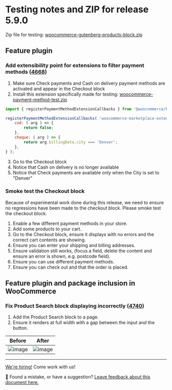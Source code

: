 # Testing notes and ZIP for release 5.9.0

Zip file for testing: [woocommerce-gutenberg-products-block.zip](https://github.com/woocommerce/woocommerce-gutenberg-products-block/files/7161568/woocommerce-gutenberg-products-block.zip)

## Feature plugin

### Add extensibility point for extensions to filter payment methods ([4668](https://github.com/woocommerce/woocommerce-gutenberg-products-block/pull/4668))

1. Make sure Check payments and Cash on delivery payment methods are activated and appear in the Checkout block
2. Install this extension specifically made for testing: [woocommerce-payment-method-test.zip](https://github.com/woocommerce/woocommerce-gutenberg-products-block/files/7160423/woocommerce-payment-method-test.zip)

```js
import { registerPaymentMethodExtensionCallbacks } from '@woocommerce/blocks-registry';

registerPaymentMethodExtensionCallbacks( 'woocommerce-marketplace-extension', {
	cod: ( arg ) => {
		return false;
	},
	cheque: ( arg ) => {
		return arg.billingData.city === 'Denver';
	},
} );
```

3. Go to the Checkout block
4. Notice that Cash on delivery is no longer available
5. Notice that Check payments are available only when the City is set to "Denver"

### Smoke test the Checkout block

Because of experimental work done during this release, we need to ensure no regressions have been made to the checkout block. Please smoke test the checkout block.

1. Enable a few different payment methods in your store.
2. Add some products to your cart.
3. Go to the Checkout block, ensure it displays with no errors and the correct cart contents are showing.
4. Ensure you can enter your shipping and billing addresses.
5. Ensure validation still works, (focus a field, delete the content and ensure an error is shown, e.g. postcode field).
6. Ensure you can use different payment methods.
7. Ensure you can check out and that the order is placed.

## Feature plugin and package inclusion in WooCommerce

### Fix Product Search block displaying incorrectly ([4740](https://github.com/woocommerce/woocommerce-gutenberg-products-block/pull/4740))

1. Add the Product Search block to a page.
2. Ensure it renders at full width with a gap between the input and the button.

| Before                                                                                                         | After                                                                                                          |
| -------------------------------------------------------------------------------------------------------------- | -------------------------------------------------------------------------------------------------------------- |
| ![image](https://user-images.githubusercontent.com/3616980/133223981-f31f54ff-2a4d-4652-a8e8-599c7942b7ce.png) | ![image](https://user-images.githubusercontent.com/5656702/133245602-8751a6fd-9bad-40b2-aad0-4d91e09afdd7.png) |

<!-- FEEDBACK -->

---

[We're hiring!](https://woocommerce.com/careers/) Come work with us!

🐞 Found a mistake, or have a suggestion? [Leave feedback about this document here.](https://github.com/woocommerce/woocommerce-blocks/issues/new?assignees=&labels=type%3A+documentation&template=--doc-feedback.md&title=Feedback%20on%20./docs/internal-developers/testing/releases/590.md)

<!-- /FEEDBACK -->

